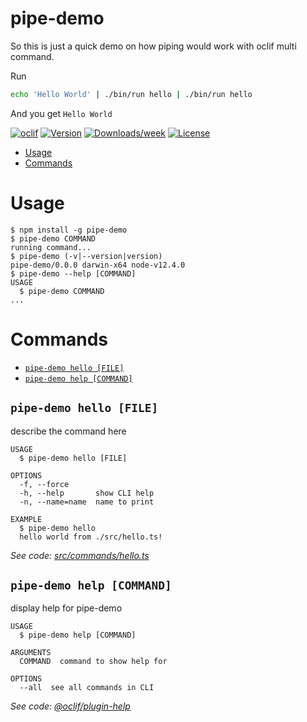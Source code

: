 pipe-demo
=========

So this is just a quick demo on how piping would work with oclif multi command.

Run

```bash
echo 'Hello World' | ./bin/run hello | ./bin/run hello
```

And you get `Hello World`


[![oclif](https://img.shields.io/badge/cli-oclif-brightgreen.svg)](https://oclif.io)
[![Version](https://img.shields.io/npm/v/pipe-demo.svg)](https://npmjs.org/package/pipe-demo)
[![Downloads/week](https://img.shields.io/npm/dw/pipe-demo.svg)](https://npmjs.org/package/pipe-demo)
[![License](https://img.shields.io/npm/l/pipe-demo.svg)](https://github.com/Yukaii/pipe-demo/blob/master/package.json)

<!-- toc -->
* [Usage](#usage)
* [Commands](#commands)
<!-- tocstop -->
# Usage
<!-- usage -->
```sh-session
$ npm install -g pipe-demo
$ pipe-demo COMMAND
running command...
$ pipe-demo (-v|--version|version)
pipe-demo/0.0.0 darwin-x64 node-v12.4.0
$ pipe-demo --help [COMMAND]
USAGE
  $ pipe-demo COMMAND
...
```
<!-- usagestop -->
# Commands
<!-- commands -->
* [`pipe-demo hello [FILE]`](#pipe-demo-hello-file)
* [`pipe-demo help [COMMAND]`](#pipe-demo-help-command)

## `pipe-demo hello [FILE]`

describe the command here

```
USAGE
  $ pipe-demo hello [FILE]

OPTIONS
  -f, --force
  -h, --help       show CLI help
  -n, --name=name  name to print

EXAMPLE
  $ pipe-demo hello
  hello world from ./src/hello.ts!
```

_See code: [src/commands/hello.ts](https://github.com/Yukaii/pipe-demo/blob/v0.0.0/src/commands/hello.ts)_

## `pipe-demo help [COMMAND]`

display help for pipe-demo

```
USAGE
  $ pipe-demo help [COMMAND]

ARGUMENTS
  COMMAND  command to show help for

OPTIONS
  --all  see all commands in CLI
```

_See code: [@oclif/plugin-help](https://github.com/oclif/plugin-help/blob/v2.2.3/src/commands/help.ts)_
<!-- commandsstop -->

